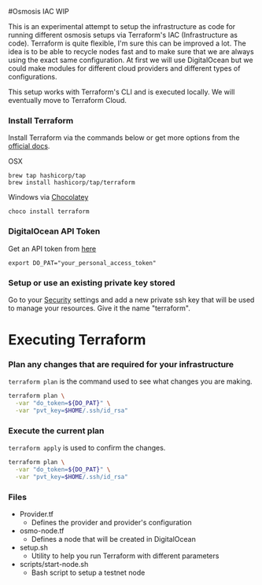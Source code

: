 #Osmosis IAC WIP

This is an experimental attempt to setup the infrastructure as code for running different osmosis setups via Terraform's IAC (Infrastructure as code). Terraform is quite flexible, I'm sure this can be improved a lot. The idea is to be able to recycle nodes fast and to make sure that we are always using the exact same configuration. 
At first we will use DigitalOcean but we could make modules for different cloud providers and different types of configurations. 

This setup works with Terraform's CLI and is executed locally. We will eventually move to Terraform Cloud. 

### Install Terraform
Install Terraform via the commands below or get more options from the [official docs](https://learn.hashicorp.com/tutorials/terraform/install-cli).

OSX
```
brew tap hashicorp/tap
brew install hashicorp/tap/terraform
```
Windows via [Chocolatey](https://chocolatey.org/)
``` 
choco install terraform
```

### DigitalOcean API Token
Get an API token from [here](https://cloud.digitalocean.com/account/api)
```
export DO_PAT="your_personal_access_token"
```

### Setup or use an existing private key stored
Go to your [Security](https://cloud.digitalocean.com/account/security) settings and add a new private ssh key that will be used to manage your resources.
Give it the name "terraform".


# Executing Terraform

### Plan any changes that are required for your infrastructure
`terraform plan` is the command used to see what changes you are making. 

```bash
terraform plan \
  -var "do_token=${DO_PAT}" \
  -var "pvt_key=$HOME/.ssh/id_rsa"

```

### Execute the current plan 
`terraform apply` is used to confirm the changes. 

```bash
terraform plan \
  -var "do_token=${DO_PAT}" \
  -var "pvt_key=$HOME/.ssh/id_rsa"

```

### Files

- Provider.tf
  - Defines the provider and provider's configuration
- osmo-node.tf
  - Defines a node that will be created in DigitalOcean
- setup.sh
  - Utility to help you run Terraform with different parameters
- scripts/start-node.sh
  - Bash script to setup a testnet node

